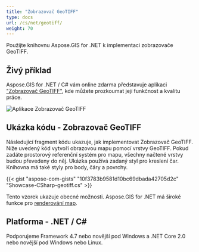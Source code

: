 ```yaml
---
title: "Zobrazovač GeoTIFF"
type: docs
url: /cs/net/geotiff/
weight: 70
---
```


Použijte knihovnu Aspose.GIS for .NET k implementaci zobrazovače GeoTIFF.

## **Živý příklad**

Aspose.GIS for .NET / C# vám online zdarma představuje aplikaci ["Zobrazovač GeoTIFF"](https://products.aspose.app/gis/viewer/geotiff), kde můžete prozkoumat její funkčnost a kvalitu práce.

![Aplikace Zobrazovač GeoTIFF](viewer.png)

## **Ukázka kódu - Zobrazovač GeoTIFF**

Následující fragment kódu ukazuje, jak implementovat Zobrazovač GeoTIFF. Níže uvedený kód vytvoří obrazovou mapu pomocí vrstvy GeoTIFF. Pokud zadáte prostorový referenční systém pro mapu, všechny načtené vrstvy budou převedeny do něj.
Ukázka používá zadaný styl pro kreslení čar. Knihovna má také styly pro body, čáry a povrchy.

{{< gist "aspose-com-gists" "10f3783b9581d10bc69dbada42705d2c" "Showcase-CSharp-geotiff.cs" >}}

Tento vzorek ukazuje obecné možnosti. Aspose.GIS for .NET má široké funkce pro [renderování map](https://docs.aspose.com/gis/net/map-rendering/).

## **Platforma - .NET / C#**

Podporujeme Framework 4.7 nebo novější pod Windows a .NET Core 2.0 nebo novější pod Windows nebo Linux.

